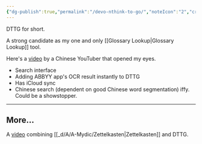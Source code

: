 ```yaml
---
{"dg-publish":true,"permalink":"/devo-nthink-to-go/","noteIcon":"2","created":"","updated":""}
---
```


DTTG for short.

A strong candidate as my one and only [[Glossary Lookup\|Glossary Lookup]] tool.

Here's a [video](https://www.youtube.com/watch?v=KYo6L0gdGnY) by a Chinese YouTuber that opened my eyes.
- Search interface
- Adding ABBYY app's OCR result instantly to DTTG
- Has iCloud sync
- Chinese search (dependent on good Chinese word segmentation) iffy. Could be a showstopper.

---
## More...

A [video](https://www.youtube.com/watch?v=gH6xXJU4mC0) combining [[_d/A/A-Mydic/Zettelkasten\|Zettelkasten]] and DTTG.